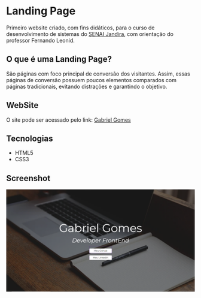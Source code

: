 # Landing Page
Primeiro website criado, com fins didáticos, para o curso de desenvolvimento de sistemas do [SENAI Jandira](https://jandira.sp.senai.br/), com orientação do professor Fernando Leonid.

## O que é uma Landing Page?
São páginas com foco principal de conversão dos visitantes. Assim, essas páginas de conversão possuem poucos elementos comparados com páginas tradicionais, evitando distrações e garantindo o objetivo.

## WebSite
O site pode ser acessado pelo link:
[Gabriel Gomes](https://gabshh.github.io/landing-page-a/)

## Tecnologias
* HTML5
* CSS3

## Screenshot
![](Capturar.png)